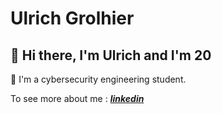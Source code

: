 # Ulrich Grolhier

## 👋 Hi there, I'm Ulrich and I'm 20

🤖 I'm a cybersecurity engineering student.

To see more about me : ***[linkedin]***

[linkedin]: https://www.linkedin.com/in/ulrich-grolhier/
